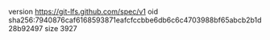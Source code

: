 version https://git-lfs.github.com/spec/v1
oid sha256:7940876caf6168593871eafcfccbbe6db6c6c4703988bf65abcb2b1d28b92497
size 3927
